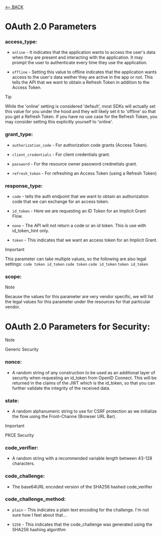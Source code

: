 [<-- BACK](https://github.com/bkieselEducational/OAuth-2.0-from-Scratch)

# OAuth 2.0 Parameters

### access_type:

* `online` - It indicates that the application wants to access the user's data when they are present and interacting with the application. It may prompt the user to authenticate every time they use the application.

* `offline` - Setting this value to offline indicates that the application wants access to the user's data wether they are active in the app or not. This tells the API that we want to obtain a Refresh Token in addition to the Access Token.

> [!TIP]
> While the 'online' setting is considered 'default', most SDKs will actually set this value for you under the hood and they will likely set it to 'offline' so that you get a Refresh Token. If you have no use case for the Refresh Token, you may consider setting this explicitly yourself to 'online'.

### grant_type:

* `authorization_code` - For authorization code grants (Access Token).

* `client_credentials` - For client credentials grant.

* `password` - For the resource owner password crednetials grant.

* `refresh_token` - For refreshing an Access Token (using a Refresh Token)


### response_type:

* `code` - tells the auth endpoint that we want to obtain an authorization code that we can exchange for an access token.

* `id_token` - Here we are requesting an ID Token for an Implicit Grant Flow.

* `none` - The API will not return a code or an id token. This is use with id_token_hint only.

* `token` - This indicates that we want an access token for an Implicit Grant.
> [!IMPORTANT]
> This parameter can take multiple values, so the following are also legal settings: `code token id_token` `code token` `code id_token` `token id_token`

### scope:
> [!NOTE]
> Because the values for this parameter are very vendor specific, we will list the legal values for this parameter under the resources for that particular vendor.

# OAuth 2.0 Parameters for Security:
> [!NOTE]
> Generic Security

### nonce:
- A random string of any construction to be used as an additional layer of security when requesting an id_token from OpenID Connect. This will be returned in the claims of the JWT which is the id_token, so that you can further validate the integrity of the received data.

### state:
- A random alphanumeric string to use for CSRF protection as we initialize the flow using the Front-Channe (Browser URL Bar).

> [!IMPORTANT]
> PKCE Security

### code_verifier:
- A random string with a recommended variable length between 43-128 characters. 

### code_challenge:
- The base64URL encoded version of the SHA256 hashed code_verifier

### code_challenge_method:
* `plain` - This indicates a plain text encoding for the challenge. I'm not sure how I feel about that...

* `S256` - This indicates that the code_challenge was generated using the SHA256 hashing algorithm




